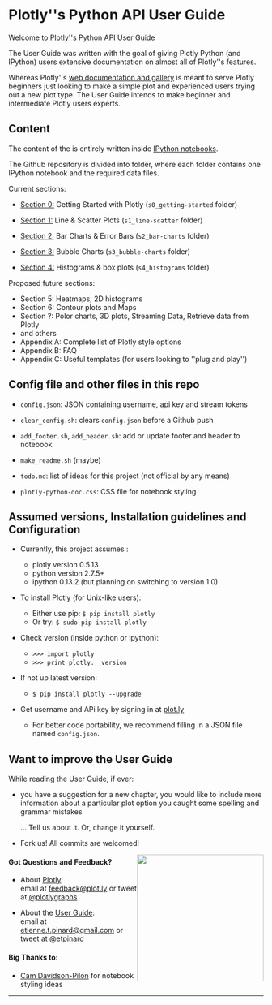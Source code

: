 Plotly''s Python API User Guide
===============================

Welcome to [Plotly''s](https://plot.ly) Python API User Guide

The User Guide was written with the goal of giving Plotly Python (and IPython)
users extensive documentation on almost all of Plotly''s features. 

Whereas Plotly''s [web documentation and
gallery](https://plot.ly/api/python/docs) is meant to serve Plotly beginners
just looking to make a simple plot and experienced users trying out a new plot
type.  The User Guide intends to make beginner and intermediate Plotly users
experts.


Content
-------

The content of the is entirely written inside [IPython
notebooks](http://ipython.org/notebook.html). 

The Github repository is divided into folder, where each folder contains 
one IPython notebook and the required data files.

Current sections:

* [Section 0:](http://nbviewer.ipython.org/github/etpinard/plotly-python-doc/blob/master/s0_getting-started/s0_getting-started.ipynb)
  Getting Started with Plotly (`s0_getting-started` folder)

* [Section 1:](http://nbviewer.ipython.org/github/etpinard/plotly-python-doc/blob/master/s1_line-scatter/s1_line-scatter.ipynb)
  Line & Scatter Plots (`s1_line-scatter` folder)

* [Section 2:](http://nbviewer.ipython.org/github/etpinard/plotly-python-doc/blob/master/s2_bar-charts/s2_bar-charts.ipynb)
  Bar Charts & Error Bars (`s2_bar-charts` folder)

* [Section 3:](http://nbviewer.ipython.org/github/etpinard/plotly-python-doc/blob/master/s3_bubble-charts/s3_bubble-charts.ipynb)
  Bubble Charts (`s3_bubble-charts` folder)

* [Section 4:](http://nbviewer.ipython.org/github/etpinard/plotly-python-doc/blob/master/s4_histograms/s4_histograms.ipynb)
  Histograms & box plots (`s4_histograms` folder)

Proposed future sections:

* Section 5: Heatmaps, 2D histograms
* Section 6: Contour plots and Maps
* Section ?: Polor charts, 3D plots, Streaming Data, Retrieve data from Plotly
* and others
* Appendix A: Complete list of Plotly style options
* Appendix B: FAQ
* Appendix C: Useful templates (for users looking to ''plug and play'')


Config file and other files in this repo
-----------

* `config.json`: JSON containing username, api key and stream tokens

* `clear_config.sh`: clears `config.json` before a Github push

* `add_footer.sh`, `add_header.sh`: add or update footer and header to notebook

* `make_readme.sh` (maybe)

* `todo.md`: list of ideas for this project (not official by any means)

* `plotly-python-doc.css`: CSS file for notebook styling

Assumed versions, Installation guidelines and Configuration
-----------------------------------------

* Currently, this project assumes :
  - plotly version 0.5.13
  - python version 2.7.5+
  - ipython 0.13.2 (but planning on switching to version 1.0)

* To install Plotly (for Unix-like users): 
  - Either use pip: `$ pip install plotly`
  - Or try: `$ sudo pip install plotly`

* Check version (inside python or ipython): 
  - `>>> import plotly`
  - `>>> print plotly.__version__`

* If not up latest version:
  - `$ pip install plotly --upgrade`

* Get username and APi key by signing in at [plot.ly](https://plot.ly/)
  - For better code portability, we recommend filling in a JSON file 
    named `config.json`.


Want to improve the User Guide
------------------------------

While reading the User Guide, if ever:

* you have a suggestion for a new chapter, 
  you would like to include more information about a particular plot option
  you caught some spelling and grammar mistakes 

  ... Tell us about it. Or, change it yourself.

* Fork us! All commits are welcomed!


<img src="http://upload.wikimedia.org/wikipedia/commons/2/26/Logo_%281%29.png" 
     height=250px style="float:right;" />

<h4>Got Questions and Feedback? </h4>

* About <a href="https://plot.ly" target="_blank">Plotly</a>: <br> 
  email at feedback@plot.ly 
  or tweet at <a href="https://twitter.com/plotlygraphs" target="_blank">@plotlygraphs</a>

* About the <a href="https://github.com/etpinard/plotly-python-doc" target="_blank">User Guide</a>: <br>
  email at etienne.t.pinard@gmail.com
  or tweet at <a href="https://twitter.com/etpinard" target="_blank">@etpinard</a>

<h4>Big Thanks to: </h4>

* [Cam Davidson-Pilon](http://nbviewer.ipython.org/github/CamDavidsonPilon/Probabilistic-Programming-and-Bayesian-Methods-for-Hackers/blob/master/Prologue/Prologue.ipynb) 
  for notebook styling ideas
   
<hr>
